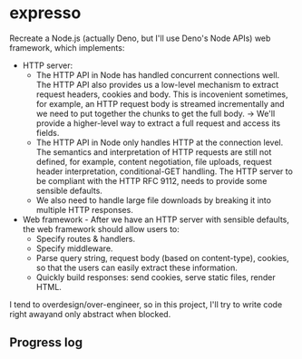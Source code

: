 # expresso

Recreate a Node.js (actually Deno, but I'll use Deno's Node APIs) web framework, which implements:
* HTTP server:
    - The HTTP API in Node has handled concurrent connections well. The HTTP API also provides us a low-level mechanism to extract request headers, cookies and body. This is incovenient sometimes, for example, an HTTP request body is streamed incrementally and we need to put together the chunks to get the full body. -> We'll provide a higher-level way to extract a full request and access its fields.
    - The HTTP API in Node only handles HTTP at the connection level. The semantics and interpretation of HTTP requests are still not defined, for example, content negotiation, file uploads, request header interpretation, conditional-GET handling. The HTTP server to be compliant with the HTTP RFC 9112, needs to provide some sensible defaults.
    - We also need to handle large file downloads by breaking it into multiple HTTP responses.
* Web framework - After we have an HTTP server with sensible defaults, the web framework should allow users to:
    - Specify routes & handlers.
    - Specify middleware.
    - Parse query string, request body (based on content-type), cookies, so that the users can easily extract these information.
    - Quickly build responses: send cookies, serve static files, render HTML.

I tend to overdesign/over-engineer, so in this project, I'll try to write code right awayand only abstract when blocked.

## Progress log

